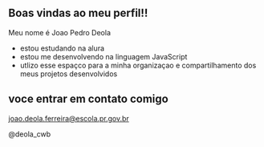 ## Boas vindas ao meu perfil!!

Meu nome é Joao Pedro Deola

- estou estudando na alura
- estou me desenvolvendo na linguagem JavaScript
- utlizo esse espaçco para a minha organizaçao e compartilhamento dos meus projetos desenvolvidos

## voce entrar em contato comigo 

joao.deola.ferreira@escola.pr.gov.br 

@deola_cwb
